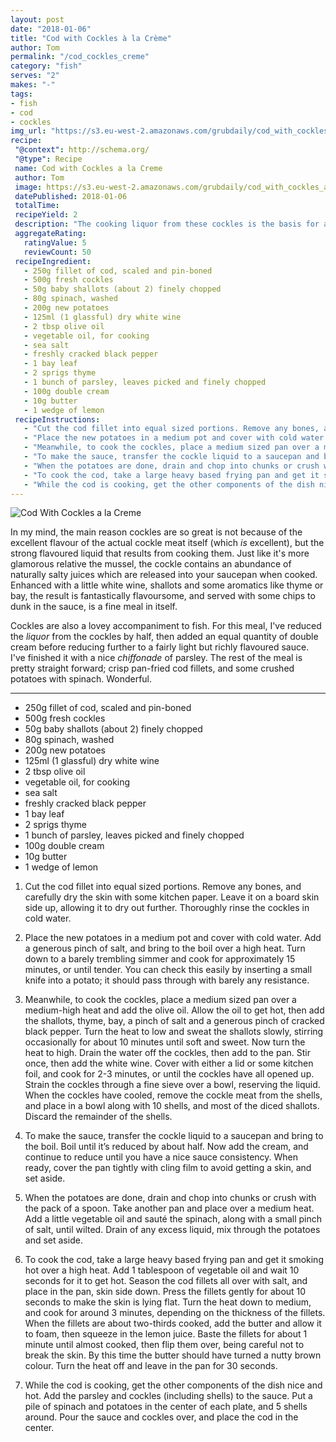 ```yaml
---
layout: post
date: "2018-01-06"
title: "Cod with Cockles à la Crème"
author: Tom
permalink: "/cod_cockles_creme"
category: "fish"
serves: "2"
makes: "-"
tags:
- fish
- cod
- cockles
img_url: "https://s3.eu-west-2.amazonaws.com/grubdaily/cod_with_cockles_a_la_creme.jpg"
recipe:
 "@context": http://schema.org/
 "@type": Recipe
 name: Cod with Cockles a la Creme
 author: Tom
 image: https://s3.eu-west-2.amazonaws.com/grubdaily/cod_with_cockles_a_la_creme.jpg
 datePublished: 2018-01-06
 totalTime:
 recipeYield: 2
 description: "The cooking liquor from these cockles is the basis for a rich, creamy sauce."
 aggregateRating:
   ratingValue: 5
   reviewCount: 50
 recipeIngredient:
   - 250g fillet of cod, scaled and pin-boned
   - 500g fresh cockles
   - 50g baby shallots (about 2) finely chopped
   - 80g spinach, washed
   - 200g new potatoes
   - 125ml (1 glassful) dry white wine
   - 2 tbsp olive oil
   - vegetable oil, for cooking
   - sea salt
   - freshly cracked black pepper
   - 1 bay leaf
   - 2 sprigs thyme
   - 1 bunch of parsley, leaves picked and finely chopped
   - 100g double cream
   - 10g butter
   - 1 wedge of lemon
 recipeInstructions:
   - "Cut the cod fillet into equal sized portions. Remove any bones, and carefully dry the skin with some kitchen paper. Leave it on a board skin side up, allowing it to dry out further. Thoroughly rinse the cockles in cold water."
   - "Place the new potatoes in a medium pot and cover with cold water. Add a generous pinch of salt, and bring to the boil over a high heat. Turn down to a barely trembling simmer and cook for approximately 15 minutes, or until tender. You can check this easily by inserting a small knife into a potato; it should pass through with barely any resistance."
   - "Meanwhile, to cook the cockles, place a medium sized pan over a medium-high heat and add the olive oil. Allow the oil to get hot, then add the shallots, thyme, bay, a pinch of salt and a generous pinch of cracked black pepper. Turn the heat to low and sweat the shallots slowly, stirring occasionally for about 10 minutes until soft and sweet. Now turn the heat to high. Drain the water off the cockles, then add to the pan. Stir once, then add the white wine. Cover with either a lid or some kitchen foil, and cook for 2-3 minutes, or until the cockles have all opened up. Strain the cockles through a fine sieve over a bowl, reserving the liquid. When the cockles have cooled, remove the cockle meat from the shells, and place in a bowl along with 10 shells, and most of the diced shallots. Discard the remainder of the shells."
   - "To make the sauce, transfer the cockle liquid to a saucepan and bring to the boil. Boil until it’s reduced by about half. Now add the cream, and continue to reduce until you have a nice sauce consistency. When ready, cover the pan tightly with cling film to avoid getting a skin, and set aside."
   - "When the potatoes are done, drain and chop into chunks or crush with the pack of a spoon. Take another pan and place over a medium heat. Add a little vegetable oil and sauté the spinach, along with a small pinch of salt, until wilted. Drain of any excess liquid, mix through the potatoes and set aside."
   - "To cook the cod, take a large heavy based frying pan and get it smoking hot over a high heat. Add 1 tablespoon of vegetable oil and wait 10 seconds for it to get hot. Season the cod fillets all over with salt, and place in the pan, skin side down. Press the fillets gently for about 10 seconds to make the skin is lying flat. Turn the heat down to medium, and cook for around 3 minutes, depending on the thickness of the fillets. When the fillets are about two-thirds cooked, add the butter and allow it to foam, then squeeze in the lemon juice. Baste the fillets for about 1 minute until almost cooked, then flip them over, being careful not to break the skin. By this time the butter should have turned a nutty brown colour. Turn the heat off and leave in the pan for 30 seconds."
   - "While the cod is cooking, get the other components of the dish nice and hot. Add the parsley and cockles (including shells) to the sauce. Put a pile of spinach and potatoes in the center of each plate, and 5 shells around. Pour the sauce and cockles over, and place the cod in the center."
---
```

<img src="https://s3.eu-west-2.amazonaws.com/grubdaily/cod_with_cockles_a_la_creme.jpg" alt="Cod With Cockles a la Creme" />

In my mind, the main reason cockles are so great is not because of the excellent flavour of the actual cockle meat itself (which _is_ excellent), but the strong flavoured liquid that results from cooking them. Just like it's more glamorous relative the mussel, the cockle contains an abundance of naturally salty juices which are released into your saucepan when cooked. Enhanced with a little white wine, shallots and some aromatics like thyme or bay, the result is fantastically flavoursome, and served with some chips to dunk in the sauce, is a fine meal in itself.

Cockles are also a lovey accompaniment to fish. For this meal, I've reduced the _liquor_ from the cockles by half, then added an equal quantity of double cream before reducing further to a fairly light but richly flavoured sauce. I've finished it with a nice _chiffonade_ of parsley. The rest of the meal is pretty straight forward; crisp pan-fried cod fillets, and some crushed potatoes with spinach. Wonderful.

---
* 250g fillet of cod, scaled and pin-boned
* 500g fresh cockles
* 50g baby shallots (about 2) finely chopped
* 80g spinach, washed
* 200g new potatoes
* 125ml (1 glassful) dry white wine
* 2 tbsp olive oil
* vegetable oil, for cooking
* sea salt
* freshly cracked black pepper
* 1 bay leaf
* 2 sprigs thyme
* 1 bunch of parsley, leaves picked and finely chopped
* 100g double cream
* 10g butter
* 1 wedge of lemon


1. Cut the cod fillet into equal sized portions. Remove any bones, and carefully dry the skin with some kitchen paper. Leave it on a board skin side up, allowing it to dry out further. Thoroughly rinse the cockles in cold water.

2. Place the new potatoes in a medium pot and cover with cold water. Add a generous pinch of salt, and bring to the boil over a high heat. Turn down to a barely trembling simmer and cook for approximately 15 minutes, or until tender. You can check this easily by inserting a small knife into a potato; it should pass through with barely any resistance.

3. Meanwhile, to cook the cockles, place a medium sized pan over a medium-high heat and add the olive oil. Allow the oil to get hot, then add the shallots, thyme, bay, a pinch of salt and a generous pinch of cracked black pepper. Turn the heat to low and sweat the shallots slowly, stirring occasionally for about 10 minutes until soft and sweet. Now turn the heat to high. Drain the water off the cockles, then add to the pan. Stir once, then add the white wine. Cover with either a lid or some kitchen foil, and cook for 2-3 minutes, or until the cockles have all opened up. Strain the cockles through a fine sieve over a bowl, reserving the liquid. When the cockles have cooled, remove the cockle meat from the shells, and place in a bowl along with 10 shells, and most of the diced shallots. Discard the remainder of the shells.

4. To make the sauce, transfer the cockle liquid to a saucepan and bring to the boil. Boil until it’s reduced by about half. Now add the cream, and continue to reduce until you have a nice sauce consistency. When ready, cover the pan tightly with cling film to avoid getting a skin, and set aside.

5. When the potatoes are done, drain and chop into chunks or crush with the pack of a spoon. Take another pan and place over a medium heat. Add a little vegetable oil and sauté the spinach, along with a small pinch of salt, until wilted. Drain of any excess liquid, mix through the potatoes and set aside.

6. To cook the cod, take a large heavy based frying pan and get it smoking hot over a high heat. Add 1 tablespoon of vegetable oil and wait 10 seconds for it to get hot. Season the cod fillets all over with salt, and place in the pan, skin side down. Press the fillets gently for about 10 seconds to make the skin is lying flat. Turn the heat down to medium, and cook for around 3 minutes, depending on the thickness of the fillets. When the fillets are about two-thirds cooked, add the butter and allow it to foam, then squeeze in the lemon juice. Baste the fillets for about 1 minute until almost cooked, then flip them over, being careful not to break the skin. By this time the butter should have turned a nutty brown colour. Turn the heat off and leave in the pan for 30 seconds.

7. While the cod is cooking, get the other components of the dish nice and hot. Add the parsley and cockles (including shells) to the sauce. Put a pile of spinach and potatoes in the center of each plate, and 5 shells around. Pour the sauce and cockles over, and place the cod in the center.
